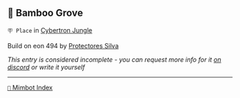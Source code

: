 ## 🎋 Bamboo Grove

`🪧 Place` in [Cybertron Jungle](<https://zeithalt.github.io/r/cybertron_jungle.html>)

Build on eon 494 by [Protectores Silva](<https://zeithalt.github.io/r/protectores_silva.html>)

_This entry is considered incomplete - you can request more info for it [on discord](<https://discord.com/channels/562910943848169472/1173922660489633802>) or write it yourself_

<!---
keywords:  ps, cybertron jungle
aliases: 
-->
----------
[`📑` Mimbot Index](<https://zeithalt.github.io/r/#9640>)